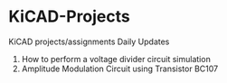 # KiCAD-Projects
KiCAD projects/assignments Daily Updates

1. How to perform a voltage divider circuit simulation
2. Amplitude Modulation Circuit using Transistor BC107
   
